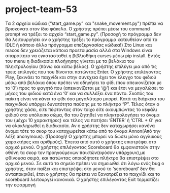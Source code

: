 # project-team-53
Τα 2 αρχεία κώδικα (“start_game.py” και "snake_movement.py") πρέπει να βρισκονατι στον ίδιο φάκελο.
Ο χρήστης πρέπει μέσω του command prompt να τρέξει το αρχείο “start_game.py”.
(Προσοχή το πρόγραμμα δεν θα λειτουργήσει αν ο χρήστης τρέξει το πρόγραμμα κατευθείαν από το IDLE ή κάποιο άλλο πρόγραμμα επεξεργασίας κώδικα!)
Στο Linux και macos δεν χρειάζεται κάποια προετοιμασία αλλά στα Windows είναι απαραίτητο να εγκατασταθεί η βιβλιοθήκη curses μέσω pip install.
Εντός του menu η διαδικασία πλοήγησης γίνεται με τα βελάκια του πληκτρολογίου (πάνω και κάτω βέλος). 
Ο χρήστης επιλέγει μια από τις τρεις επιλογές που του δίνονται πατώντας Enter.
Ο χρήστης επιλέγοντας Play, ξεκινάει το παιχνίδι και στην συνέχεια έχει τον έλεγχο του φιδιού μέσω
από βελάκια όπου πρέπει να οδηγήσει το φίδι (που απεικονίζεται με το ‘0’) προς το φαγητό που
(απεικονίζεται με ‘@’) και έτσι να μεγαλώσει το μήκος του φιδιού κατά ένα ‘0’ και να συλλέξει ένα
πόντο. Σκοπός του παίκτη είναι να κάνει το φίδι όσο μεγαλύτερο μπορεί. Κατά τη διάρκεια του
παιχνιδιού υπάρχει δυνατότητα παύσης με το πλήκτρο “P”. Τέλος όταν ο χρήστης χάσει, είτε
πέφτοντας στον τοίχο είτε ακουμπώντας το κεφάλι φιδιού στο υπόλοιπο σώμα, θα του ζητηθεί να
πληκτρολογήσει το όνομα του (μέχρι 10 χαρακτήρες) και τέλος να πατήσει ‘ENTER’ ή ‘CTRL + G’ για
να ολοκληρωθεί η διαδικασία. Αν ο χρήστης δεν καταχωρήσει κανένα όνομα τότε το σκορ του καταχωρείται κάτω από το όνομα Annon(Από την λέξη anonymous).
(Προσοχή! Ο χρήστης μπορεί να δώσει μόνο αγγλικούς χαρακτήρες και αριθμούς). Έπειτα από αυτό
ο χρήστης επιστρέφει στο αρχικό μενού.
Ο χρήστης επιλέγοντας Scoreboard θα εμφανιστούν στην οθόνη τα σκορ τον προηγούμενων
παικτών(εφόσον υπάρχουν),με φθίνουσα σειρά, και πατώντας οποιοδήποτε πλήκτρο θα επιστρέψει
στο αρχικό μενού.
Σε αυτό το σημείο πρέπει να σημειωθεί ότι λόγω ενός bug ο χρήστης, όταν παίξει και επιστρέψει στο
μενού το ‘scoreboard’ δεν θα ανταποκριθεί, έτσι ο χρήστης θα πρέπει να ξανατρέξει το παιχνίδι και
το scoreboard λειτουργεί κανονικά.
Ο χρήστης επιλέγοντας Exit τερματίζει την εφαρμογή
